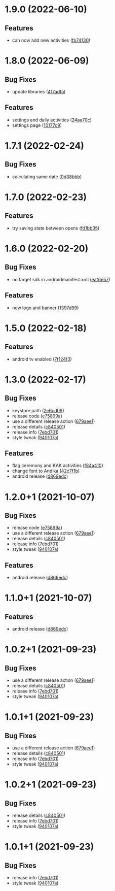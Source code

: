 # 1.9.0 (2022-06-10)

## Features

- can now add new activities ([fb74130](commit/fb74130))

# 1.8.0 (2022-06-09)

## Bug Fixes

- update libraries ([417adfa](commit/417adfa))

## Features

- settings and daily activities ([24aa70c](commit/24aa70c))
- settings page ([10177c9](commit/10177c9))

# 1.7.1 (2022-02-24)

## Bug Fixes

- calculating same date ([0d38bbb](commit/0d38bbb))

# 1.7.0 (2022-02-23)

## Features

- try saving state between opens ([fd1bb35](commit/fd1bb35))

# 1.6.0 (2022-02-20)

## Bug Fixes

- no target sdk in androidmanifest.xml ([eaf6e57](commit/eaf6e57))

## Features

- new logo and banner ([1397d99](commit/1397d99))

# 1.5.0 (2022-02-18)

## Features

- android tv enabled ([7f124f3](commit/7f124f3))

# 1.3.0 (2022-02-17)

## Bug Fixes

- keystore path ([2e6cd09](commit/2e6cd09))
- release code ([e75899a](commit/e75899a))
- use a different release action ([679aee1](commit/679aee1))
- release details ([c840501](commit/c840501))
- release info ([7ebd701](commit/7ebd701))
- style tweak ([940107a](commit/940107a))

## Features

- flag ceremony and KAK activities ([f84a410](commit/f84a410))
- change font to Andika ([42c7f1b](commit/42c7f1b))
- android release ([d869edc](commit/d869edc))

# 1.2.0+1 (2021-10-07)

## Bug Fixes

- release code ([e75899a](commit/e75899a))
- use a different release action ([679aee1](commit/679aee1))
- release details ([c840501](commit/c840501))
- release info ([7ebd701](commit/7ebd701))
- style tweak ([940107a](commit/940107a))

## Features

- android release ([d869edc](commit/d869edc))

# 1.1.0+1 (2021-10-07)

## Features

- android release ([d869edc](commit/d869edc))

# 1.0.2+1 (2021-09-23)

## Bug Fixes

- use a different release action ([679aee1](commit/679aee1))
- release details ([c840501](commit/c840501))
- release info ([7ebd701](commit/7ebd701))
- style tweak ([940107a](commit/940107a))

# 1.0.1+1 (2021-09-23)

## Bug Fixes

- use a different release action ([679aee1](commit/679aee1))
- release details ([c840501](commit/c840501))
- release info ([7ebd701](commit/7ebd701))
- style tweak ([940107a](commit/940107a))

# 1.0.2+1 (2021-09-23)

## Bug Fixes

- release details ([c840501](commit/c840501))
- release info ([7ebd701](commit/7ebd701))
- style tweak ([940107a](commit/940107a))

# 1.0.1+1 (2021-09-23)

## Bug Fixes

- release info ([7ebd701](commit/7ebd701))
- style tweak ([940107a](commit/940107a))

